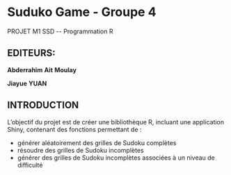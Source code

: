 # Suduko Game - Groupe 4
PROJET M1 SSD -- Programmation R

## EDITEURS:
__Abderrahim__ __Ait__ __Moulay__ 

__Jiayue__ __YUAN__

## INTRODUCTION
L’objectif du projet est de créer une bibliothèque R, incluant une application Shiny, contenant des fonctions permettant de :
- générer aléatoirement des grilles de Sudoku complètes
- résoudre des grilles de Sudoku incomplètes
- générer des grilles de Sudoku incomplètes associées à un niveau de difficulté
